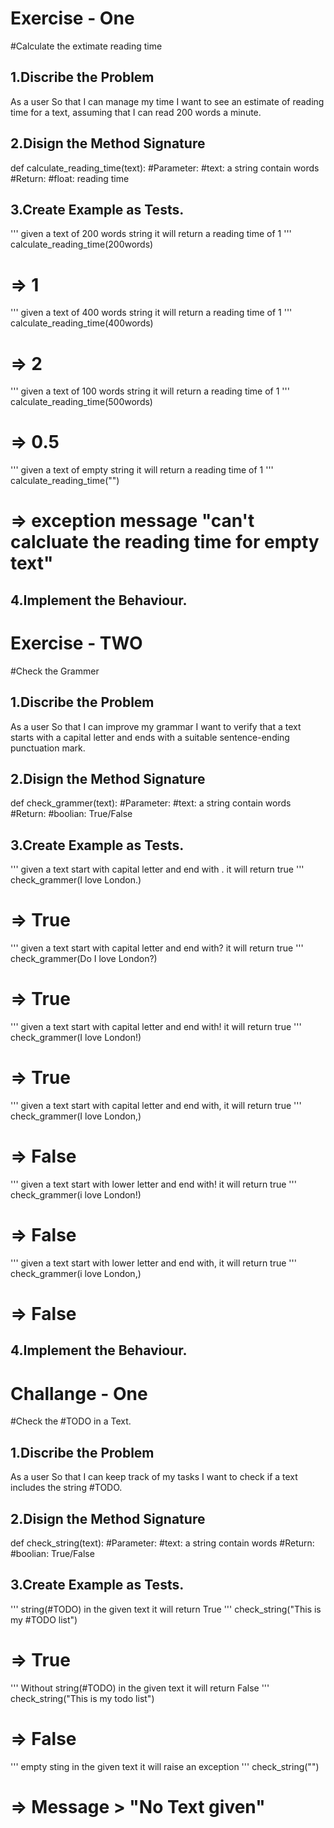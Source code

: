 # Exercise - One

#Calculate the extimate reading time

## 1.Discribe the Problem

As a user
So that I can manage my time
I want to see an estimate of reading time for a text, assuming that I can read 200 words a minute.

## 2.Disign the Method Signature

def calculate_reading_time(text):
    #Parameter:
        #text: a string contain words
    #Return:
        #float: reading time

## 3.Create Example as Tests. 

'''
given a text of 200 words string
it will return a reading time of 1
'''
calculate_reading_time(200words)
# => 1

'''
given a text of 400 words string
it will return a reading time of 1
'''
calculate_reading_time(400words)
# => 2

'''
given a text of 100 words string
it will return a reading time of 1
'''
calculate_reading_time(500words)
# => 0.5

'''
given a text of empty string
it will return a reading time of 1
'''
calculate_reading_time("")
# => exception message "can't calcluate the reading time for empty text"



## 4.Implement the Behaviour. 





# Exercise - TWO

#Check the Grammer

## 1.Discribe the Problem

As a user
So that I can improve my grammar
I want to verify that a text starts with a capital letter and ends with a suitable sentence-ending punctuation mark.

## 2.Disign the Method Signature

def check_grammer(text):
    #Parameter:
        #text: a string contain words
    #Return:
        #boolian: True/False

## 3.Create Example as Tests. 

'''
given a text start with capital letter and end with .
it will return true
'''
check_grammer(I love London.)
# => True

'''
given a text start with capital letter and end with?
it will return true
'''
check_grammer(Do I love London?)
# => True

'''
given a text start with capital letter and end with!
it will return true
'''
check_grammer(I love London!)
# => True

'''
given a text start with capital letter and end with,
it will return true
'''
check_grammer(I love London,)
# => False

'''
given a text start with lower letter and end with!
it will return true
'''
check_grammer(i love London!)
# => False

'''
given a text start with lower letter and end with,
it will return true
'''
check_grammer(i love London,)
# => False





## 4.Implement the Behaviour. 

# Challange - One

#Check the #TODO in a Text.

## 1.Discribe the Problem

As a user
So that I can keep track of my tasks
I want to check if a text includes the string #TODO.

## 2.Disign the Method Signature

def check_string(text):
    #Parameter:
        #text: a string contain words
    #Return:
        #boolian: True/False

## 3.Create Example as Tests. 

'''
string(#TODO) in the given text 
it will return True
'''
check_string("This is my #TODO list")
# => True


'''
Without string(#TODO) in the given text 
it will return False
'''
check_string("This is my todo list")
# => False

'''
empty sting in the given text 
it will raise an exception
'''
check_string("")
# => Message > "No Text given"





